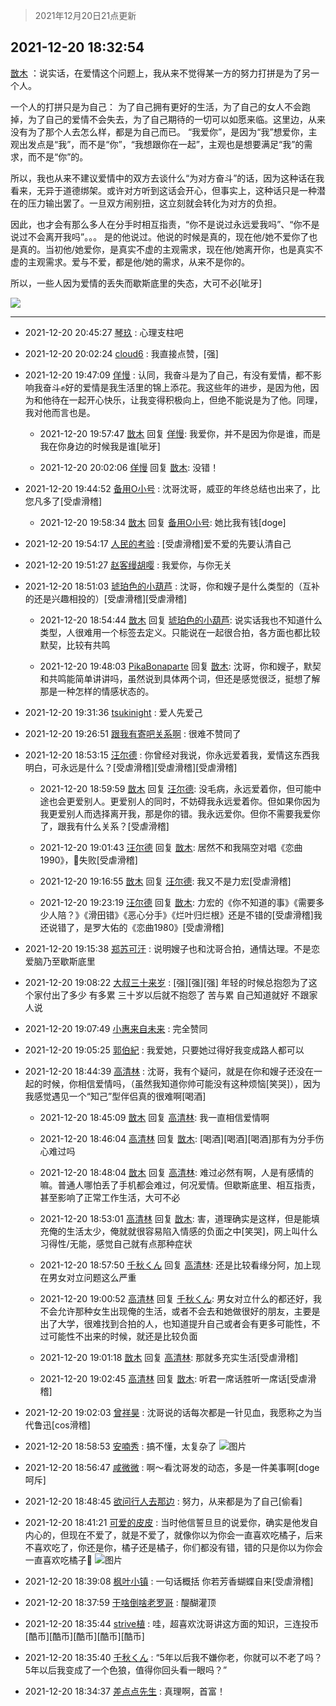 > 2021年12月20日21点更新
<link rel="stylesheet" href="https://cdn.jsdelivr.net/gh/taotie6/sampleJSON@main/css/photo_show.css">
<meta name="referrer" content="no-referrer" />


 ## 2021-12-20 18:32:54 

 [㪚木](https://www.coolapk.com/feed/32253554?shareKey=MDRiNjMzNTk2NDBmNjFjMDYyNmI~) ：说实话，在爱情这个问题上，我从来不觉得某一方的努力打拼是为了另一个人。

一个人的打拼只是为自己：
为了自己拥有更好的生活，为了自己的女人不会跑掉，为了自己的爱情不会失去，为了自己期待的一切可以如愿来临。这里边，从来没有为了那个人去怎么样，都是为自己而已。
“我爱你”<!--break-->，是因为“我”想爱你，主观出发点是“我”，而不是“你”，“我想跟你在一起”，主观也是想要满足“我”的需求，而不是“你”的。

所以，我也从来不建议爱情中的双方去谈什么“为对方奋斗”的话，因为这种话在我看来，无异于道德绑架。或许对方听到这话会开心，但事实上，这种话只是一种潜在的压力输出罢了。一旦双方闹别扭，这立刻就会转化为对方的负担。

因此，也才会有那么多人在分手时相互指责，“你不是说过永远爱我吗”、“你不是说过不会离开我吗”。。。
是的他说过。他说的时候是真的，现在他/她不爱你了也是真的。当初他/她爱你，是真实不虚的主观需求，现在他/她离开你，也是真实不虚的主观需求。爱与不爱，都是他/她的需求，从来不是你的。

所以，一些人因为爱情的丢失而歇斯底里的失态，大可不必[呲牙] 

<div class="album">
<img class="img-item" src="https://image.coolapk.com/feed/2019/0429/19/1081091_8017_6585@560x314.gif" />
</div>

 ------- 

- 2021-12-20 20:45:27 [琴玖](uid=2151965) : 心理支柱吧 

- 2021-12-20 20:02:24 [cloud6](uid=852635) : 我直接点赞，[强] 

- 2021-12-20 19:47:09 [佯慢](uid=888105) : 认同，我奋斗是为了自己，有没有爱情，都不影响我奋斗✊好的爱情是我生活里的锦上添花。我这些年的进步，是因为他，因为和他待在一起开心快乐，让我变得积极向上，但绝不能说是为了他。同理，我对他而言也是。 

    - 2021-12-20 19:57:47 [㪚木](uid=1081091) 回复 [佯慢](uid=888105): 我爱你，并不是因为你是谁，而是我在你身边的时候我是谁[呲牙] 

    - 2021-12-20 20:02:06 [佯慢](uid=888105) 回复 [㪚木](uid=1081091): 没错！ 

- 2021-12-20 19:44:52 [备用O小号](uid=1002360) : 沈哥沈哥，威亚的年终总结也出来了，比您凡多了[受虐滑稽] 

    - 2021-12-20 19:58:34 [㪚木](uid=1081091) 回复 [备用O小号](uid=1002360): 她比我有钱[doge] 

- 2021-12-20 19:54:17 [人民的考验](uid=3535328) : [受虐滑稽]爱不爱的先要认清自己 

- 2021-12-20 19:51:27 [赵客缦胡嘤](uid=2186376) : 我爱你，与你无关 

- 2021-12-20 18:51:03 [琥珀色的小葫芦](uid=3670859) : 沈哥，你和嫂子是什么类型的（互补的还是兴趣相投的）[受虐滑稽][受虐滑稽] 

    - 2021-12-20 18:54:44 [㪚木](uid=1081091) 回复 [琥珀色的小葫芦](uid=3670859): 说实话我也不知道什么类型，人很难用一个标签去定义。只能说在一起很合拍，各方面也都比较默契，比较有共鸣 

    - 2021-12-20 19:48:03 [PikaBonaparte](uid=1823196) 回复 [㪚木](uid=1081091): 沈哥，你和嫂子，默契和共鸣能简单讲讲吗，虽然说到具体两个词，但还是感觉很泛，挺想了解那是一种怎样的情感状态的。 

- 2021-12-20 19:31:36 [tsukinight](uid=3450880) : 爱人先爱己 

- 2021-12-20 19:26:51 [跟我有寄吧关系啊](uid=3974915) : 很难不赞同了 

- 2021-12-20 18:53:15 [汪尔德](uid=1595236) : 你曾经对我说，你永远爱着我，爱情这东西我明白，可永远是什么？[受虐滑稽][受虐滑稽][受虐滑稽] 

    - 2021-12-20 18:59:59 [㪚木](uid=1081091) 回复 [汪尔德](uid=1595236): 没毛病，永远爱着你，但可能中途也会更爱别人。更爱别人的同时，不妨碍我永远爱着你。但如果你因为我更爱别人而选择离开我，那是你的错。我永远爱你。但你不需要我爱你了，跟我有什么关系？[受虐滑稽] 

    - 2021-12-20 19:01:43 [汪尔德](uid=1595236) 回复 [㪚木](uid=1081091): 居然不和我隔空对唱《恋曲1990》，🎣失败[受虐滑稽] 

    - 2021-12-20 19:16:55 [㪚木](uid=1081091) 回复 [汪尔德](uid=1595236): 我又不是力宏[受虐滑稽] 

    - 2021-12-20 19:23:19 [汪尔德](uid=1595236) 回复 [㪚木](uid=1081091): 力宏的《你不知道的事》《需要多少人陪？》《滑田错》《恶心分手》《烂叶归烂根》还是不错的[受虐滑稽]我还说错了，是罗大佑的《恋曲1980》[受虐滑稽] 

- 2021-12-20 19:15:38 [郑苏可汗](uid=678781) : 说明嫂子也和沈哥合拍，通情达理。不是恋爱脑乃至歇斯底里 

- 2021-12-20 19:08:22 [大叔三十来岁](uid=5360167) : [强][强][强]
年轻的时候总抱怨为了这个家付出了多少 有多累
三十岁以后就不抱怨了
苦与累  自己知道就好
不跟家人说 

- 2021-12-20 19:07:49 [小惠来自未来](uid=847097) : 完全赞同 

- 2021-12-20 19:05:25 [郭伯紀](uid=2859803) : 我爱她，只要她过得好我变成路人都可以 

- 2021-12-20 18:44:39 [高清林](uid=8114305) : 沈哥，我有个疑问，就是在你和嫂子还没在一起的时候，你相信爱情吗，（虽然我知道你帅可能没有这种烦恼[笑哭]），因为我感觉遇见一个“知己”型伴侣真的很难啊[喝酒] 

    - 2021-12-20 18:45:09 [㪚木](uid=1081091) 回复 [高清林](uid=8114305): 我一直相信爱情啊 

    - 2021-12-20 18:46:04 [高清林](uid=8114305) 回复 [㪚木](uid=1081091): [喝酒][喝酒][喝酒]那有为分手伤心难过吗 

    - 2021-12-20 18:48:04 [㪚木](uid=1081091) 回复 [高清林](uid=8114305): 难过必然有啊，人是有感情的嘛。普通人哪怕丢了手机都会难过，何况爱情。但歇斯底里、相互指责，甚至影响了正常工作生活，大可不必 

    - 2021-12-20 18:53:01 [高清林](uid=8114305) 回复 [㪚木](uid=1081091): 害，道理确实是这样，但是能填充俺的生活太少，俺就就很容易陷入情感的负面之中[笑哭]，网上叫什么习得性/无能，感觉自己就有点那种症状 

    - 2021-12-20 18:57:50 [千秋くん](uid=1534034) 回复 [高清林](uid=8114305): 还是比较看缘分阿，加上现在男女对立问题这么严重 

    - 2021-12-20 19:00:52 [高清林](uid=8114305) 回复 [千秋くん](uid=1534034): 男女对立什么的都还好，我不会允许那种女生出现俺的生活，或者不会去和她做很好的朋友，主要是出了大学，很难找到合拍的人，也知道提升自己或者会有更多可能性，不过可能性不出来的时候，就还是比较负面 

    - 2021-12-20 19:01:18 [㪚木](uid=1081091) 回复 [高清林](uid=8114305): 那就多充实生活[受虐滑稽] 

    - 2021-12-20 19:02:45 [高清林](uid=8114305) 回复 [㪚木](uid=1081091): 听君一席话胜听一席话[受虐滑稽] 

- 2021-12-20 19:02:03 [曾祥昊](uid=6695078) : 沈哥说的话每次都是一针见血，我愿称之为当代鲁迅[cos滑稽] 

- 2021-12-20 18:58:53 [安喃秀](uid=2237599) : 搞不懂，太复杂了 ![图片](https://image.coolapk.com/feed/2021/1220/18/2237599_098a21e2_7932_9571_687@400x400.jpeg)

- 2021-12-20 18:56:47 [咸微微](uid=1248718) : 啊～看沈哥发的动态，多是一件美事啊[doge呵斥] 

- 2021-12-20 18:48:45 [欲问行人去那边](uid=826969) : 努力，从来都是为了自己[偷看] 

- 2021-12-20 18:41:21 [可爱的皮皮](uid=2163021) : 当时他信誓旦旦的说爱你，确实是他发自内心的，但现在不爱了，就是不爱了，就像你以为你会一直喜欢吃橘子，后来不喜欢吃了，你还是你，橘子还是橘子，你们都没有错，错的只是你以为你会一直喜欢吃橘子🍊 ![图片](https://image.coolapk.com/feed/2021/1220/08/2163021_6d3b8f47_1020_2162_617@960x540.jpeg)

- 2021-12-20 18:39:08 [枫叶小镇](uid=1352392) : 一句话概括 你若芳香蝴蝶自来[受虐滑稽] 

- 2021-12-20 18:37:59 [干啥倒啥老罗哥](uid=2936994) : 醍醐灌顶 

- 2021-12-20 18:35:44 [strive植](uid=1468928) : 哇，超喜欢沈哥讲这方面的知识，三连投币[酷币][酷币][酷币][酷币][酷币] 

- 2021-12-20 18:35:40 [千秋くん](uid=1534034) : “5年以后我不嫌你老，你就可以不老了吗？5年以后我变成了一个色狼，值得你回头看一眼吗？” 

- 2021-12-20 18:34:37 [差点点先生](uid=1622444) : 真理啊，首富！ 

